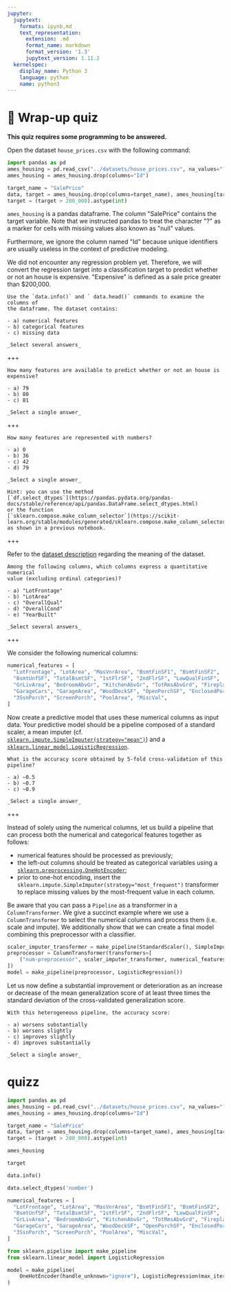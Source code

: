 ```yaml
---
jupyter:
  jupytext:
    formats: ipynb,md
    text_representation:
      extension: .md
      format_name: markdown
      format_version: '1.3'
      jupytext_version: 1.11.2
  kernelspec:
    display_name: Python 3
    language: python
    name: python3
---
```


<!-- #region -->
# 🏁 Wrap-up quiz

**This quiz requires some programming to be answered.**

Open the dataset `house_prices.csv` with the following command:

```py
import pandas as pd
ames_housing = pd.read_csv("../datasets/house_prices.csv", na_values="?")
ames_housing = ames_housing.drop(columns="Id")

target_name = "SalePrice"
data, target = ames_housing.drop(columns=target_name), ames_housing[target_name]
target = (target > 200_000).astype(int)
```

`ames_housing` is a pandas dataframe. The column "SalePrice" contains the
target variable. Note that we instructed pandas to treat the character "?" as a
marker for cells with missing values also known as "null" values.

Furthermore, we ignore the column named "Id" because unique identifiers are
usually useless in the context of predictive modeling.

We did not encounter any regression problem yet. Therefore, we will convert the
regression target into a classification target to predict whether or not an
house is expensive. "Expensive" is defined as a sale price greater than
$200,000.

```{admonition} Question
Use the `data.info()` and ` data.head()` commands to examine the columns of
the dataframe. The dataset contains:

- a) numerical features
- b) categorical features
- c) missing data

_Select several answers_
```

+++

```{admonition} Question
How many features are available to predict whether or not an house is
expensive?

- a) 79
- b) 80
- c) 81

_Select a single answer_
```

+++

```{admonition} Question
How many features are represented with numbers?

- a) 0
- b) 36
- c) 42
- d) 79

_Select a single answer_

Hint: you can use the method
[`df.select_dtypes`](https://pandas.pydata.org/pandas-docs/stable/reference/api/pandas.DataFrame.select_dtypes.html)
or the function
[`sklearn.compose.make_column_selector`](https://scikit-learn.org/stable/modules/generated/sklearn.compose.make_column_selector.html)
as shown in a previous notebook.
```

+++

Refer to the [dataset description](https://www.openml.org/d/42165) regarding
the meaning of the dataset.

```{admonition} Question
Among the following columns, which columns express a quantitative numerical
value (excluding ordinal categories)?

- a) "LotFrontage"
- b) "LotArea"
- c) "OverallQual"
- d) "OverallCond"
- e) "YearBuilt"

_Select several answers_
```

+++

We consider the following numerical columns:

```py
numerical_features = [
  "LotFrontage", "LotArea", "MasVnrArea", "BsmtFinSF1", "BsmtFinSF2",
  "BsmtUnfSF", "TotalBsmtSF", "1stFlrSF", "2ndFlrSF", "LowQualFinSF",
  "GrLivArea", "BedroomAbvGr", "KitchenAbvGr", "TotRmsAbvGrd", "Fireplaces",
  "GarageCars", "GarageArea", "WoodDeckSF", "OpenPorchSF", "EnclosedPorch",
  "3SsnPorch", "ScreenPorch", "PoolArea", "MiscVal",
]
```

Now create a predictive model that uses these numerical columns as input data.
Your predictive model should be a pipeline composed of a standard scaler, a
mean imputer (cf.
[`sklearn.impute.SimpleImputer(strategy="mean")`](https://scikit-learn.org/stable/modules/generated/sklearn.impute.SimpleImputer.html))
and a [`sklearn.linear_model.LogisticRegression`](https://scikit-learn.org/stable/modules/generated/sklearn.linear_model.LogisticRegression.html).

```{admonition} Question
What is the accuracy score obtained by 5-fold cross-validation of this
pipeline?

- a) ~0.5
- b) ~0.7
- c) ~0.9

_Select a single answer_
```

+++

Instead of solely using the numerical columns, let us build a pipeline that
can process both the numerical and categorical features together as follows:

- numerical features should be processed as previously;
- the left-out columns should be treated as categorical variables using a
  [`sklearn.preprocessing.OneHotEncoder`](https://scikit-learn.org/stable/modules/generated/sklearn.preprocessing.OneHotEncoder.html);
- prior to one-hot encoding, insert the
  `sklearn.impute.SimpleImputer(strategy="most_frequent")` transformer to
  replace missing values by the most-frequent value in each column.

Be aware that you can pass a `Pipeline` as a transformer in a
`ColumnTransformer`. We give a succinct example where we use a
`ColumnTransformer` to select the numerical columns and process them (i.e.
scale and impute). We additionally show that we can create a final model
combining this preprocessor with a classifier.

```python
scaler_imputer_transformer = make_pipeline(StandardScaler(), SimpleImputer())
preprocessor = ColumnTransformer(transformers=[
    ("num-preprocessor", scaler_imputer_transformer, numerical_features)
])
model = make_pipeline(preprocessor, LogisticRegression())
```

Let us now define a substantial improvement or deterioration as an increase or
decrease of the mean generalization score of at least three times the standard
deviation of the cross-validated generalization score.

```{admonition} Question
With this heterogeneous pipeline, the accuracy score:

- a) worsens substantially
- b) worsens slightly
- c) improves slightly
- d) improves substantially

_Select a single answer_
```

<!-- #endregion -->

# quizz

```python
import pandas as pd
ames_housing = pd.read_csv("../datasets/house_prices.csv", na_values="?")
ames_housing = ames_housing.drop(columns="Id")

target_name = "SalePrice"
data, target = ames_housing.drop(columns=target_name), ames_housing[target_name]
target = (target > 200_000).astype(int)

```

```python
ames_housing
```

```python
target
```

```python
data.info()
```

```python
data.select_dtypes('number')
```

```python
numerical_features = [
  "LotFrontage", "LotArea", "MasVnrArea", "BsmtFinSF1", "BsmtFinSF2",
  "BsmtUnfSF", "TotalBsmtSF", "1stFlrSF", "2ndFlrSF", "LowQualFinSF",
  "GrLivArea", "BedroomAbvGr", "KitchenAbvGr", "TotRmsAbvGrd", "Fireplaces",
  "GarageCars", "GarageArea", "WoodDeckSF", "OpenPorchSF", "EnclosedPorch",
  "3SsnPorch", "ScreenPorch", "PoolArea", "MiscVal",
]
```

```python
from sklearn.pipeline import make_pipeline
from sklearn.linear_model import LogisticRegression

model = make_pipeline(
    OneHotEncoder(handle_unknown="ignore"), LogisticRegression(max_iter=500)
)
```
